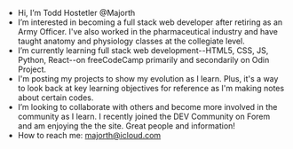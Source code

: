 - Hi, I’m Todd Hostetler @Majorth
- I’m interested in becoming a full stack web developer after retiring as an Army Officer. I've also worked in the pharmaceutical industry and have taught anatomy and physiology classes at the collegiate level.
- I’m currently learning full stack web development--HTML5, CSS, JS, Python, React--on freeCodeCamp primarily and secondarily on Odin Project. 
- I'm posting my projects to show my evolution as I learn. Plus, it's a way to look back at key learning objectives for reference as I'm making notes about certain codes. 
- I’m looking to collaborate with others and become more involved in the community as I learn. I recently joined the DEV Community on Forem and am enjoying the the site. Great people and information!
- How to reach me: majorth@icloud.com

<!---
Majorth/Majorth is a ✨ special ✨ repository because its `README.md` (this file) appears on your GitHub profile.
You can click the Preview link to take a look at your changes.
--->
